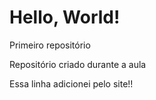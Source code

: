 # Hello, World!
 Primeiro repositório

Repositório criado durante a aula

Essa linha adicionei pelo site!!
